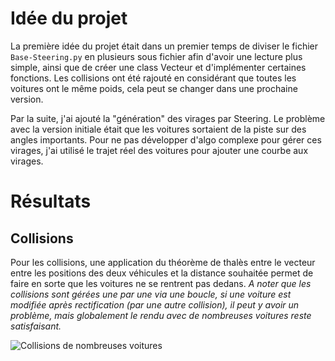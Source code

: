 # Idée du projet

La première idée du projet était dans un premier temps de diviser le fichier `Base-Steering.py` en plusieurs sous fichier afin d'avoir une lecture plus simple, ainsi que de créer une class Vecteur et d'implémenter certaines fonctions. Les collisions ont été rajouté en considérant que toutes les voitures ont le même poids, cela peut se changer dans une prochaine version.

Par la suite, j'ai ajouté la "génération" des virages par Steering. Le problème avec la version initiale était que les voitures sortaient de la piste sur des angles importants. Pour ne pas développer d'algo complexe pour gérer ces virages, j'ai utilisé le trajet réel des voitures pour ajouter une courbe aux virages.

# Résultats

## Collisions

Pour les collisions, une application du théorème de thalès entre le vecteur entre les positions des deux véhicules et la distance souhaitée permet de faire en sorte que les voitures ne se rentrent pas dedans. _A noter que les collisions sont gérées une par une via une boucle, si une voiture est modifiée après rectification (par une autre collision), il peut y avoir un problème, mais globalement le rendu avec de nombreuses voitures reste satisfaisant._

![Collisions de nombreuses voitures](https://raw.githubusercontent.com/RomainBnfn/TPVoitureSteering/main/images/gif1.gif)
